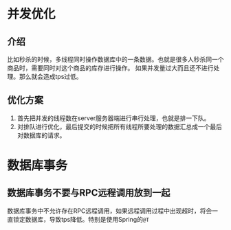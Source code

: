 # 并发优化
## 介绍
  比如秒杀的时候，多线程同时操作数据库中的一条数据。也就是很多人秒杀同一个商品时，需要同时对这个商品的库存进行操作。
  如果并发量过大而且还不进行处理。那么就会造成tps过低。
## 优化方案
1. 首先把并发的线程数在server服务器端进行串行处理，也就是排一下队。
2. 对排队进行优化，最后提交的时候把所有线程所要处理的数据汇总成一个最后对数据库的请求。

# 数据库事务
## 数据库事务不要与RPC远程调用放到一起
  数据库事务中不允许存在RPC远程调用，如果远程调用过程中出现超时，将会一直锁定数据库，导致tps降低。特别是使用Spring的`@T`